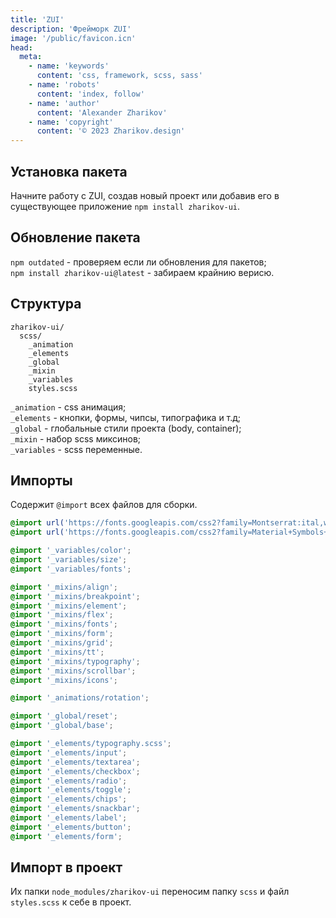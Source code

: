 ```yaml
---
title: 'ZUI'
description: 'Фрейморк ZUI'
image: '/public/favicon.icn'
head:
  meta:
    - name: 'keywords'
      content: 'css, framework, scss, sass'
    - name: 'robots'
      content: 'index, follow'
    - name: 'author'
      content: 'Alexander Zharikov'
    - name: 'copyright'
      content: '© 2023 Zharikov.design'
---
```

## Установка пакета
Начните работу с ZUI, создав новый проект или добавив его в существующее приложение `npm install zharikov-ui`.

## Обновление пакета
`npm outdated` - проверяем если ли обновления для пакетов;  
`npm install zharikov-ui@latest` - забираем крайнию верисю.

## Структура
```
zharikov-ui/
  scss/
    _animation
    _elements
    _global
    _mixin
    _variables
    styles.scss
```
`_animation` - css анимация;  
`_elements` - кнопки, формы, чипсы, типографика и т.д;  
`_global` - глобальные стили проекта (body, container);  
`_mixin` - набор scss миксинов;  
`_variables` - scss переменные.

## Импорты
Содержит `@import` всех файлов для сборки.
```scss
@import url('https://fonts.googleapis.com/css2?family=Montserrat:ital,wght@0,100..900;1,100..900&display=swap');
@import url('https://fonts.googleapis.com/css2?family=Material+Symbols+Rounded');

@import '_variables/color';
@import '_variables/size';
@import '_variables/fonts';

@import '_mixins/align';
@import '_mixins/breakpoint';
@import '_mixins/element';
@import '_mixins/flex';
@import '_mixins/fonts';
@import '_mixins/form';
@import '_mixins/grid';
@import '_mixins/tt';
@import '_mixins/typography';
@import '_mixins/scrollbar';
@import '_mixins/icons';

@import '_animations/rotation';

@import '_global/reset';
@import '_global/base';

@import '_elements/typography.scss';
@import '_elements/input';
@import '_elements/textarea';
@import '_elements/checkbox';
@import '_elements/radio';
@import '_elements/toggle';
@import '_elements/chips';
@import '_elements/snackbar';
@import '_elements/label';
@import '_elements/button';
@import '_elements/form';
```

## Импорт в проект
Их папки `node_modules/zharikov-ui` переносим папку `scss` и файл `styles.scss` к себе в проект.